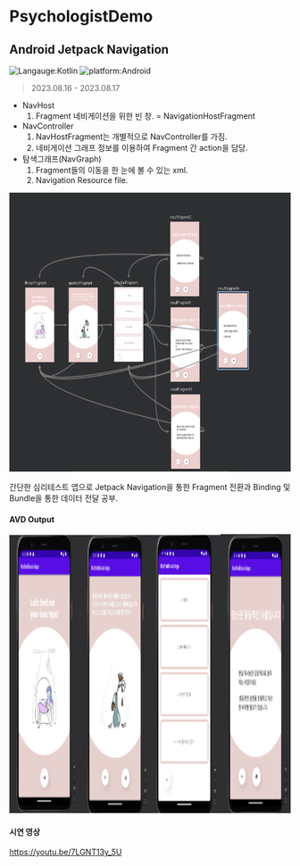 # PsychologistDemo

## Android Jetpack Navigation 
![Langauge:Kotlin](https://img.shields.io/badge/Language-Kotlin-pink) ![platform:Android](https://img.shields.io/badge/Platform-Android-blue)
> 2023.08.16 - 2023.08.17   


- NavHost 
  1. Fragment 네비게이션을 위한 빈 창. = NavigationHostFragment
- NavController
  1. NavHostFragment는 개별적으로 NavController를 가짐.
  2. 네비게이션 그래프 정보를 이용하여 Fragment 간 action을 담당.
- 탐색그래프(NavGraph) 
  1. Fragment들의 이동을 한 눈에 볼 수 있는 xml.
  2. Navigation Resource file. 

<img src="app_nav.png" alt="App logic Screen" width="1280px" height="500px">

간단한 심리테스트 앱으로 Jetpack Navigation을 통한 Fragment 전환과 Binding 및 Bundle을 통한 데이터 전달 공부.

#### AVD Output

<img src="FinishScreen.png" alt="Emulator App Screen" width="1280px" height="500px">

#### 시연 영상
https://youtu.be/7LGNT13y_5U
